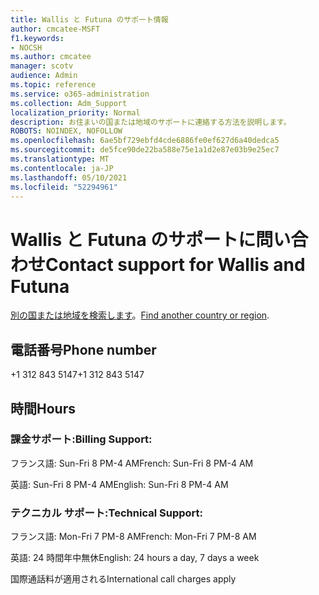 ```yaml
---
title: Wallis と Futuna のサポート情報
author: cmcatee-MSFT
f1.keywords:
- NOCSH
ms.author: cmcatee
manager: scotv
audience: Admin
ms.topic: reference
ms.service: o365-administration
ms.collection: Adm_Support
localization_priority: Normal
description: お住まいの国または地域のサポートに連絡する方法を説明します。
ROBOTS: NOINDEX, NOFOLLOW
ms.openlocfilehash: 6ae5bf729ebfd4cde6886fe0ef627d6a40dedca5
ms.sourcegitcommit: de5fce90de22ba588e75e1a1d2e87e03b9e25ec7
ms.translationtype: MT
ms.contentlocale: ja-JP
ms.lasthandoff: 05/10/2021
ms.locfileid: "52294961"
---
```

# <a name="contact-support-for-wallis-and-futuna"></a><span data-ttu-id="7322d-103">Wallis と Futuna のサポートに問い合わせ</span><span class="sxs-lookup"><span data-stu-id="7322d-103">Contact support for Wallis and Futuna</span></span>

<span data-ttu-id="7322d-104">[別の国または地域を検索します](../../business-video/get-help-support.md)。</span><span class="sxs-lookup"><span data-stu-id="7322d-104">[Find another country or region](../../business-video/get-help-support.md).</span></span>

## <a name="phone-number"></a><span data-ttu-id="7322d-105">電話番号</span><span class="sxs-lookup"><span data-stu-id="7322d-105">Phone number</span></span>
<span data-ttu-id="7322d-106">+1 312 843 5147</span><span class="sxs-lookup"><span data-stu-id="7322d-106">+1 312 843 5147</span></span>

## <a name="hours"></a><span data-ttu-id="7322d-107">時間</span><span class="sxs-lookup"><span data-stu-id="7322d-107">Hours</span></span>
### <a name="billing-support"></a><span data-ttu-id="7322d-108">課金サポート:</span><span class="sxs-lookup"><span data-stu-id="7322d-108">Billing Support:</span></span>

<span data-ttu-id="7322d-109">フランス語: Sun-Fri 8 PM-4 AM</span><span class="sxs-lookup"><span data-stu-id="7322d-109">French: Sun-Fri 8 PM-4 AM</span></span>

<span data-ttu-id="7322d-110">英語: Sun-Fri 8 PM-4 AM</span><span class="sxs-lookup"><span data-stu-id="7322d-110">English: Sun-Fri 8 PM-4 AM</span></span>

### <a name="technical-support"></a><span data-ttu-id="7322d-111">テクニカル サポート:</span><span class="sxs-lookup"><span data-stu-id="7322d-111">Technical Support:</span></span>

<span data-ttu-id="7322d-112">フランス語: Mon-Fri 7 PM-8 AM</span><span class="sxs-lookup"><span data-stu-id="7322d-112">French: Mon-Fri 7 PM-8 AM</span></span>

<span data-ttu-id="7322d-113">英語: 24 時間年中無休</span><span class="sxs-lookup"><span data-stu-id="7322d-113">English: 24 hours a day, 7 days a week</span></span>

<span data-ttu-id="7322d-114">国際通話料が適用される</span><span class="sxs-lookup"><span data-stu-id="7322d-114">International call charges apply</span></span>
